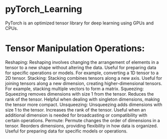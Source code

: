 # pyTorch_Learning
  PyTorch is an optimized tensor library for deep learning using GPUs and CPUs.
# Tensor Manipulation Operations:
Reshaping:
Reshaping involves changing the arrangement of elements in a tensor to a new shape without altering the data.
Useful for preparing data for specific operations or models. For example, converting a 1D tensor to a 2D tensor.
Stacking:
Stacking combines tensors along a new axis.
Useful for joining tensors along a new dimension, creating higher-dimensional tensors. For example, stacking multiple vectors to form a matrix.
Squeezing:
Squeezing removes dimensions with size 1 from the tensor.
Reduces the rank of the tensor. Helpful when dealing with singleton dimensions, making the tensor more compact.
Unsqueezing:
Unsqueezing adds dimensions with size 1 to the tensor.
Increases the rank of the tensor. Useful when an additional dimension is needed for broadcasting or compatibility with certain operations.
Permute:
Permute changes the order of dimensions in a tensor.
Reorders dimensions, providing flexibility in how data is organized. Useful for preparing data for specific models or operations.

